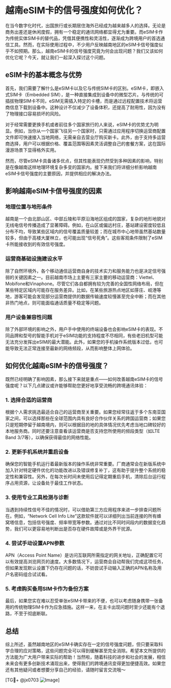 # 越南eSIM卡的信号强度如何优化？

在当今数字化时代，出国旅行或长期居住海外已经成为越来越多人的选择。无论是商务出差还是休闲度假，拥有一个稳定的通讯网络都显得尤为重要。而eSIM卡作为传统实体SIM卡的替代品，凭借其便携性和灵活性，逐渐成为跨境用户的首选通信工具。然而，在实际使用过程中，不少用户反映越南地区的eSIM卡信号强度似乎不如预期。那么，越南eSIM卡的信号强度究竟为何会出现问题？我们又该如何优化它呢？今天，就让我们一起深入探讨这个问题。

## eSIM卡的基本概念与优势

首先，我们需要了解什么是eSIM卡以及它与传统SIM卡的区别。eSIM卡，即嵌入式SIM卡（Embedded SIM），是一种直接集成到设备中的微型芯片。与传统的可插拔物理SIM卡不同，eSIM无需插入特定的卡槽，而是通过远程配置技术将运营商信息下载到设备中。这种设计不仅减少了设备体积，还提高了耐用性，因为没有了物理接口容易损坏的风险。

对于经常需要更换手机或者前往多个国家旅行的人来说，eSIM卡的优势尤为明显。例如，当你从一个国家飞往另一个国家时，只需通过应用程序切换运营商配置文件即可快速接入当地网络，无需亲自去营业厅购买新卡。此外，由于支持多运营商选择，用户可以根据价格、覆盖范围等因素灵活调整自己的套餐方案，这在国际漫游场景下显得格外实用。

然而，尽管eSIM卡具备诸多优点，但其性能表现仍然受到多种因素的影响，特别是在像越南这样地理环境复杂多变的国家内。接下来我们将详细分析影响越南eSIM卡信号强度的主要原因，并提供相应的解决办法。

## 影响越南eSIM卡信号强度的因素

### 地理位置与地形条件

越南是一个由北部山区、中部丘陵和平原沿海地区组成的国家，复杂的地形地貌对无线电信号传播造成了显著障碍。例如，在山区或偏远村庄，基站建设密度较低且分布不均，导致某些区域内的信号覆盖质量较差；而在城市中心地带虽然基站数量较多，但由于高楼大厦林立，也可能出现“信号死角”。这些客观条件限制了eSIM卡所能接收到的有效信号强度。

### 运营商基础设施建设水平

除了自然环境外，各个移动通信运营商自身的技术实力和服务能力也是决定信号强弱的关键因素之一。目前越南市场上主要有三家主要的移动运营商：Viettel、Mobifone和Vinaphone。尽管它们各自都拥有较为完善的全国性网络布局，但在某些特定区域内可能存在服务差异。比如，在某些旅游热点地区如芽庄、岘港等地，游客可能会发现部分运营商提供的数据传输速度较慢甚至完全中断；而在其他非热门地点，则可能面临通话质量不稳定等问题。

### 用户设备兼容性问题

除了外部环境的影响之外，用户手中使用的终端设备也会影响eSIM卡的表现。不同品牌和型号的智能手机对于eSIM功能的支持程度不尽相同，有些老旧机型可能无法充分发挥出eSIM的最大潜能。此外，如果您的手机操作系统版本过低，也可能导致无法正常连接至最新的网络频段，从而影响整体上网体验。

## 如何优化越南eSIM卡的信号强度？

既然已经明确了影响因素，那么接下来就是重点——如何改善越南eSIM卡的信号强度呢？以下几点建议或许能够帮助您更好地享受流畅的跨境通讯体验：

### 1. 选择合适的运营商

根据个人需求挑选最适合自己的运营商至关重要。如果您经常往返于多个东南亚国家之间，可以选择那些在全球范围内具有良好合作伙伴关系的跨国运营商；如果您只是短期停留于越南境内，则可以根据目的地的具体情况优先考虑当地口碑较好的本地服务商。同时还要注意查看该运营商是否支持您所使用的频段类型（如LTE Band 3/7等），以确保获得最佳的网络性能。

### 2. 更新手机系统并重启设备

确保您的智能手机运行着最新版本的操作系统非常重要。厂商通常会在新版系统中加入针对特定硬件优化的功能改进以及错误修复补丁，这有助于提升整个系统的稳定性和兼容性。另外，在每次长时间未使用后记得定期重启手机，清除后台运行程序占用资源，让设备处于最佳工作状态。

### 3. 使用专业工具检测与诊断

当遇到持续性信号不佳的情况时，可以借助第三方应用程序来进一步排查问题所在。例如，“Network Cell Info Lite”这款软件就可以详细列出当前连接的所有蜂窝塔信息，包括信号强度、频率带宽等参数。通过对比不同时间段内的数据变化趋势，我们可以更容易地判断出是否存在硬件故障或是外界干扰源。

### 4. 尝试手动设置APN参数

APN（Access Point Name）是访问互联网所需指定的网关地址，正确配置它可以有效提高浏览网页的速度。大多数情况下，运营商会自动帮我们完成这项任务，但如果发现默认设置下仍存在问题的话，不妨尝试手动输入正确的APN名称及用户名密码组合试试看。

### 5. 考虑购买备用SIM卡作为备份方案

最后，如果您实在难以忍受单张eSIM卡带来的不便，也可以考虑随身携带一张备用的传统物理SIM卡作为应急措施。这样一来，在主卡出现问题时至少还能有个退路，不至于彻底断联。

## 总结

综上所述，虽然越南地区的eSIM卡确实存在一定的信号强度问题，但只要采取科学合理的应对策略，这些问题完全可以得到缓解甚至完全消除。希望本文所提供的方法能为广大用户带来实际的帮助！当然啦，随着科技的进步和社会的发展，相信未来会有更多创新技术涌现出来，使得我们的跨境通讯变得更加便捷高效。如果您还有其他疑问或者想要分享自己的经验，请随时留言交流哦～

[TG💪+ @jx0703 ![Image](https://github.com/user-attachments/assets/dbca1d08-cadb-493c-b0ec-ad6f7a83f270)]